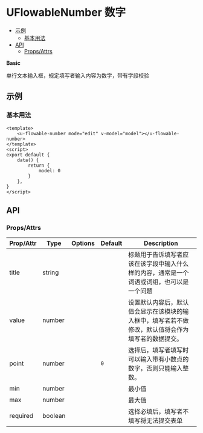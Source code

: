 <!-- 该 README.md 根据 api.yaml 和 docs/*.md 自动生成，为了方便在 GitHub 和 NPM 上查阅。如需修改，请查看源文件 -->

# UFlowableNumber 数字

- [示例](#示例)
    - [基本用法](#基本用法)
- [API]()
    - [Props/Attrs](#propsattrs)

**Basic**

单行文本输入框，规定填写者输入内容为数字，带有字段校验

## 示例
### 基本用法

```vue
<template>
    <u-flowable-number mode="edit" v-model="model"></u-flowable-number>
</template>
<script>
export default {
    data() {
        return {
            model: 0
        }
    },
}
</script>
```
## API
### Props/Attrs

| Prop/Attr | Type | Options | Default | Description |
| --------- | ---- | ------- | ------- | ----------- |
| title | string |  |  | 标题用于告诉填写者应该在该字段中输入什么样的内容，通常是一个词语或词组，也可以是一个问题 |
| value | number |  |  | 设置默认内容后，默认值会显示在该模块的输入框中，填写者若不做修改，默认值将会作为填写者的数据提交。 |
| point | number |  | `0` | 选择后，填写者填写时可以输入带有小数点的数字，否则只能输入整数。 |
| min | number |  |  | 最小值 |
| max | number |  |  | 最大值 |
| required | boolean |  |  | 选择必填后，填写者不填写将无法提交表单 |

